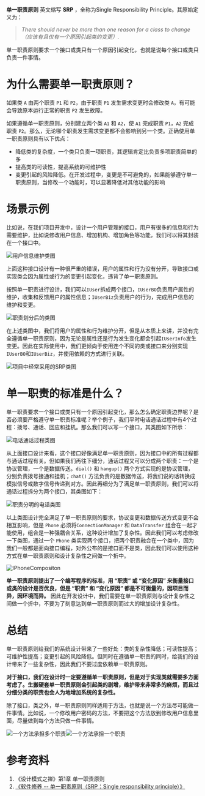 **单一职责原则** 英文缩写 **SRP** ，全称为Single Responsibility Principle。其原始定义为：

> *There should never be more than one reason for a class to change（应该有且仅有一个原因引起类的变更）.*  

单一职责原则要求一个接口或类只有一个原因引起变化，也就是说每个接口或类只负责一件事情。

# 为什么需要单一职责原则？

如果类 `A` 由两个职责 `P1` 和 `P2`，由于职责 `P1` 发生需求变更时会修改类 `A`，有可能会导致原本运行正常的职责 `P2` 发生故障。

如果遵循单一职责原则，分别建立两个类 `A1` 和 `A2`，使 `A1` 完成职责 `P1`，`A2` 完成职责 `P2`。那么，无论哪个职责发生需求变更都不会影响到另一个类。正确使用单一职责原则具有以下优点：

- 降低类的复杂度，一个类只负责一项职责，其逻辑肯定比负责多项职责简单的多
- 提高类的可读性，提高系统的可维护性
- 变更引起的风险降低。在开发过程中，变更是不可避免的，如果能够遵守单一职责原则，当修改一个功能时，可以显著降低对其他功能的影响

# 场景示例

比如说，在我们项目开发中，设计一个用户管理的接口，用户有很多的信息和行为需要维护，比如说修改用户信息、增加机构、增加角色等功能，我们可以将其封装在一个接口中。

![用户信息维护类图](./user/ect/IUserInfoCounter.png)

上面这种接口设计有一种很严重的错误，用户的属性和行为没有分开，导致接口或实现类会因为属性或行为的变更引起变化，违背了单一职责原则。

按照单一职责进行设计，我们可以`IUser`拆成两个接口，`IUserBO`负责用户属性的维护，收集和反馈用户的属性信息；`IUserBiz`负责用户的行为，完成用户信息的维护和变更。

![职责划分后的类图](./user/ect/IUserInfoPositive.png)

在上述类图中，我们将用户的属性和行为维护分开，但是从本质上来讲，并没有完全遵循单一职责原则，因为无论是属性还是行为发生变化都会引起`IUserInfo`发生变更。因此在实际使用中，我们更倾向于使用连个不同的类或接口来分别实现`IUserBO`和`IUserBiz`，并使用依赖的方式进行关联。

![项目中经常采用的SRP类图](./user/ect/IUserInfoDependency.png)

# 单一职责的标准是什么？

单一职责要求一个接口或类只有一个原因引起变化，那么怎么确定职责边界呢？是否必须要严格遵守单一职责标准呢？举个例子，我们平时电话通话过程中有4个过程：拨号、通话、回应和挂机。那么我们可以写一个接口，其类图如下所示：

![电话通话过程类图](./phone/etc/IPhoneCounter.png)

从上面接口设计来看，这个接口好像满足单一职责原则，因为接口中的所有过程都与通话过程有关。但如果我们再往下细分，通话过程又可以分成两个职责：一个是协议管理，一个是数据传送。`dial()` 和 `hangup()` 两个方式实现的是协议管理，分别负责拨号接通和挂机；`chat()` 方法负责的是数据传送，将我们说的话转换成模拟信号或数字信号传递到对方。因此再细分为了满足单一职责原则，我们可以将通话过程拆分为两个接口，其类图如下：

![职责分明的电话类图](./phone/etc/IPhonePositive.png)

以上类图设计完全满足了单一职责原则的要求，协议变更和数据传送方式变更不会相互影响，但是 `Phone` 必须将`ConnectionManager` 和 `DataTransfer` 组合在一起才能使用，组合是一种强耦合关系，这种设计增加了复杂性。因此我们可以考虑修改一下类图，通过一个 `Phone` 类实现两个接口，把两个职责融合在一个类中，因为我们一般都是面向接口编程，对外公布的是接口而不是类，因此我们可以使用这种方式在单一职责原则和设计复杂性之间做一个折中。

![IPhoneCompositon](./phone/etc/IPhoneCompositon.png)

**单一职责原则提出了一个编写程序的标准，用 “职责” 或 “变化原因” 来衡量接口或类的设计是否优良，但是 “职责” 和 “变化原因” 都是不可衡量的，因项目而异，因环境而异。** 因此在开发设计中，我们需要在单一职责原则与设计复杂性之间做一个折中，不要为了刻意达到单一职责原则而过大的增加设计复杂性。

# 总结

单一职责原则给我们的系统设计带来了一些好处：类的复杂性降低；可读性提高；可维护性提高；变更引起的风险降低。但同时在遵循单一职责的同时，给我们的设计带来了一些复杂性，因此我们不要过度依赖单一职责原则。

**对于接口，我们在设计时一定要遵循单一职责原则，但是对于实现类就需要多方面考虑了。生搬硬套单一职责原则会引起类的剧增，维护带来非常多的麻烦，而且过分细分类的职责也会人为地增加系统的复杂性。**

除了接口，类之外，单一职责原则同样适用于方法，也就是说一个方法尽可能做一件事情。比如说，一个修改用户密码的方法，不要把这个方法放到修改用户信息里面，尽量做到每个方法只做一件事情。

![一个方法承担多个职责](./user/ect/IUserManagerCounter.png)![一个方法承担一个职责](./user/ect/IUserManagerPositive.png)

# 参考资料

1. 《设计模式之禅》第1章 单一职责原则
1. [《软件修养 -- 单一职责原则（SRP：Single responsibility principle）》](https://makeoptim.com/training/single-responsibility-principle)
